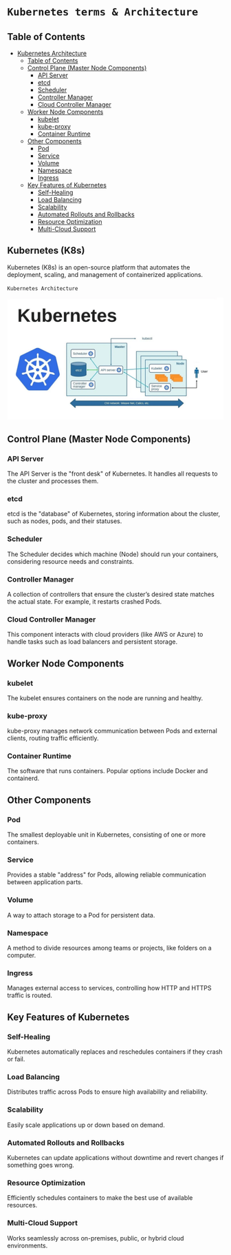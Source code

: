 # `Kubernetes terms & Architecture`

## Table of Contents
- [Kubernetes Architecture](#kubernetes-architecture)
  - [Table of Contents](#table-of-contents)
  - [Control Plane (Master Node Components)](#control-plane-master-node-components)
    - [API Server](#api-server)
    - [etcd](#etcd)
    - [Scheduler](#scheduler)
    - [Controller Manager](#controller-manager)
    - [Cloud Controller Manager](#cloud-controller-manager)
  - [Worker Node Components](#worker-node-components)
    - [kubelet](#kubelet)
    - [kube-proxy](#kube-proxy)
    - [Container Runtime](#container-runtime)
  - [Other Components](#other-components)
    - [Pod](#pod)
    - [Service](#service)
    - [Volume](#volume)
    - [Namespace](#namespace)
    - [Ingress](#ingress)
  - [Key Features of Kubernetes](#key-features-of-kubernetes)
    - [Self-Healing](#self-healing)
    - [Load Balancing](#load-balancing)
    - [Scalability](#scalability)
    - [Automated Rollouts and Rollbacks](#automated-rollouts-and-rollbacks)
    - [Resource Optimization](#resource-optimization)
    - [Multi-Cloud Support](#multi-cloud-support)

## Kubernetes (K8s)
Kubernetes (K8s) is an open-source platform that automates the deployment, scaling, and management of containerized applications.

`Kubernetes Architecture`

<kbd>![image](img/k8s-architecture.png)</kbd>

## Control Plane (Master Node Components)

### API Server
The API Server is the "front desk" of Kubernetes. It handles all requests to the cluster and processes them.

### etcd
etcd is the "database" of Kubernetes, storing information about the cluster, such as nodes, pods, and their statuses.

### Scheduler
The Scheduler decides which machine (Node) should run your containers, considering resource needs and constraints.

### Controller Manager
A collection of controllers that ensure the cluster’s desired state matches the actual state. For example, it restarts crashed Pods.

### Cloud Controller Manager
This component interacts with cloud providers (like AWS or Azure) to handle tasks such as load balancers and persistent storage.

## Worker Node Components

### kubelet
The kubelet ensures containers on the node are running and healthy.

### kube-proxy
kube-proxy manages network communication between Pods and external clients, routing traffic efficiently.

### Container Runtime
The software that runs containers. Popular options include Docker and containerd.

## Other Components

### Pod
The smallest deployable unit in Kubernetes, consisting of one or more containers.

### Service
Provides a stable "address" for Pods, allowing reliable communication between application parts.

### Volume
A way to attach storage to a Pod for persistent data.

### Namespace
A method to divide resources among teams or projects, like folders on a computer.

### Ingress
Manages external access to services, controlling how HTTP and HTTPS traffic is routed.

## Key Features of Kubernetes

### Self-Healing
Kubernetes automatically replaces and reschedules containers if they crash or fail.

### Load Balancing
Distributes traffic across Pods to ensure high availability and reliability.

### Scalability
Easily scale applications up or down based on demand.

### Automated Rollouts and Rollbacks
Kubernetes can update applications without downtime and revert changes if something goes wrong.

### Resource Optimization
Efficiently schedules containers to make the best use of available resources.

### Multi-Cloud Support
Works seamlessly across on-premises, public, or hybrid cloud environments.
